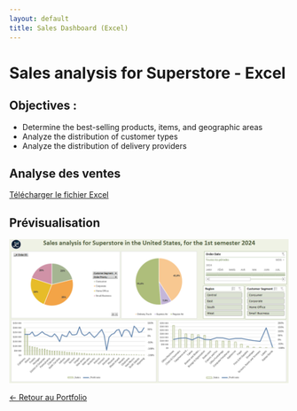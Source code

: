 ```yaml
---
layout: default
title: Sales Dashboard (Excel)
---
```


# Sales analysis for Superstore - Excel

## Objectives :

- Determine the best-selling products, items, and geographic areas
- Analyze the distribution of customer types
- Analyze the distribution of delivery providers

## Analyse des ventes

<a href="assets/files/superstore-us-2024.xlsx" download>
  Télécharger le fichier Excel
</a>

## Prévisualisation
![report preview](assets/img/excel-report-preview.png)

[← Retour au Portfolio](README.md)
